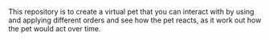 This repository is to create a virtual pet that you can interact with by using and applying different orders and see how the pet reacts, as it work out how the pet would act over time.